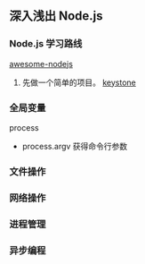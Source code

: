 ## 深入浅出 Node.js

### Node.js 学习路线
[awesome-nodejs](https://github.com/sindresorhus/awesome-nodejs)
1. 先做一个简单的项目。
[keystone](https://github.com/keystonejs/keystone)


### 全局变量
process  
- process.argv 获得命令行参数

### 文件操作

### 网络操作

### 进程管理

### 异步编程

